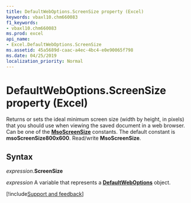 ```yaml
---
title: DefaultWebOptions.ScreenSize property (Excel)
keywords: vbaxl10.chm660083
f1_keywords:
- vbaxl10.chm660083
ms.prod: excel
api_name:
- Excel.DefaultWebOptions.ScreenSize
ms.assetid: 45a5689d-caac-a4ec-4bc4-e0e90065f798
ms.date: 04/25/2019
localization_priority: Normal
---
```



# DefaultWebOptions.ScreenSize property (Excel)

Returns or sets the ideal minimum screen size (width by height, in pixels) that you should use when viewing the saved document in a web browser. Can be one of the **[MsoScreenSize](Office.MsoScreenSize.md)** constants. The default constant is **msoScreenSize800x600**. Read/write **MsoScreenSize**.


## Syntax

_expression_.**ScreenSize**

_expression_ A variable that represents a **[DefaultWebOptions](Excel.DefaultWebOptions.md)** object.




[!include[Support and feedback](~/includes/feedback-boilerplate.md)]
